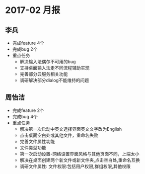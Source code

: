# 2017-02 月报

## 李兵
  - 完成feature 4个
  - 完成bug 2个
  - 重点任务
    - 解决输入法偶尔不可用的bug
    - 支持桌面输入法走不同流程辅助实现
    - 完善部分云服务相关功能
    - 调研解决部分dialog不能维持的问题  

## 周怡洁  
  - 完成feature 2个  
  - 完成bug 4个 
  - 重点任务  
    - 解决第一次启动中英文选择界面英文文字改为English  
    - 点击桌面空白处或其他文件，重命名失败  
    - 完善文件属性功能  
    - 文件类型功能  
    - 第一次启动设置-网络设置界面风格与其他页面不同，上端太小  
    - 解决在桌面创建两个新文件或新文件夹,点击空白处,重命名互换 
    - 调研文件属性: 文件权限:包括用户权限,群组权限,其他权限
